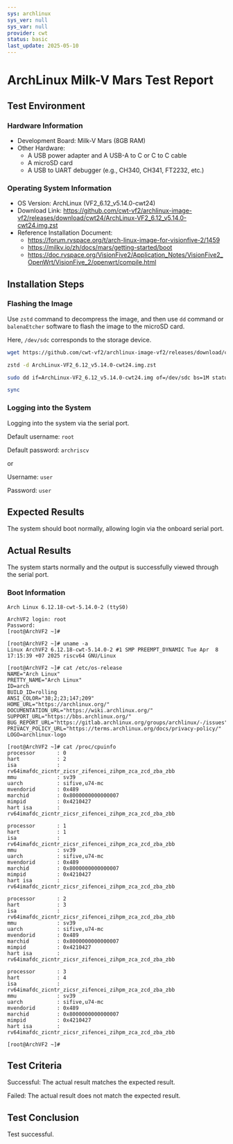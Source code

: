 ```yaml
---
sys: archlinux
sys_ver: null
sys_var: null
provider: cwt
status: basic
last_update: 2025-05-10
---
```


# ArchLinux Milk-V Mars Test Report

## Test Environment

### Hardware Information

- Development Board: Milk-V Mars (8GB RAM)
- Other Hardware:
  - A USB power adapter and A USB-A to C or C to C cable
  - A microSD card
  - A USB to UART debugger (e.g., CH340, CH341, FT2232, etc.)

### Operating System Information

- OS Version: ArchLinux (VF2_6.12_v5.14.0-cwt24)
- Download Link: <https://github.com/cwt-vf2/archlinux-image-vf2/releases/download/cwt24/ArchLinux-VF2_6.12_v5.14.0-cwt24.img.zst>
- Reference Installation Document:
  - <https://forum.rvspace.org/t/arch-linux-image-for-visionfive-2/1459>
  - <https://milkv.io/zh/docs/mars/getting-started/boot>
  - <https://doc.rvspace.org/VisionFive2/Application_Notes/VisionFive2_OpenWrt/VisionFive_2/openwrt/compile.html>

## Installation Steps

### Flashing the Image

Use `zstd` command to decompress the image,  and then use `dd` command or `balenaEtcher` software to flash the image to the microSD card.

Here, `/dev/sdc` corresponds to the storage device.

```bash
wget https://github.com/cwt-vf2/archlinux-image-vf2/releases/download/cwt24/ArchLinux-VF2_6.12_v5.14.0-cwt24.img.zst

zstd -d ArchLinux-VF2_6.12_v5.14.0-cwt24.img.zst

sudo dd if=ArchLinux-VF2_6.12_v5.14.0-cwt24.img of=/dev/sdc bs=1M status=progress

sync
```

### Logging into the System

Logging into the system via the serial port.

Default username: `root`

Default password: `archriscv`

or

Username: `user`

Password: `user`

## Expected Results

The system should boot normally, allowing login via the onboard serial port.

## Actual Results

The system starts normally and the output is successfully viewed through the serial port.

### Boot Information

```log
Arch Linux 6.12.18-cwt-5.14.0-2 (ttyS0)

ArchVF2 login: root
Password:
[root@ArchVF2 ~]#

[root@ArchVF2 ~]# uname -a
Linux ArchVF2 6.12.18-cwt-5.14.0-2 #1 SMP PREEMPT_DYNAMIC Tue Apr  8 17:15:39 +07 2025 riscv64 GNU/Linux

[root@ArchVF2 ~]# cat /etc/os-release
NAME="Arch Linux"
PRETTY_NAME="Arch Linux"
ID=arch
BUILD_ID=rolling
ANSI_COLOR="38;2;23;147;209"
HOME_URL="https://archlinux.org/"
DOCUMENTATION_URL="https://wiki.archlinux.org/"
SUPPORT_URL="https://bbs.archlinux.org/"
BUG_REPORT_URL="https://gitlab.archlinux.org/groups/archlinux/-/issues"
PRIVACY_POLICY_URL="https://terms.archlinux.org/docs/privacy-policy/"
LOGO=archlinux-logo

[root@ArchVF2 ~]# cat /proc/cpuinfo
processor       : 0
hart            : 2
isa             : rv64imafdc_zicntr_zicsr_zifencei_zihpm_zca_zcd_zba_zbb
mmu             : sv39
uarch           : sifive,u74-mc
mvendorid       : 0x489
marchid         : 0x8000000000000007
mimpid          : 0x4210427
hart isa        : rv64imafdc_zicntr_zicsr_zifencei_zihpm_zca_zcd_zba_zbb

processor       : 1
hart            : 1
isa             : rv64imafdc_zicntr_zicsr_zifencei_zihpm_zca_zcd_zba_zbb
mmu             : sv39
uarch           : sifive,u74-mc
mvendorid       : 0x489
marchid         : 0x8000000000000007
mimpid          : 0x4210427
hart isa        : rv64imafdc_zicntr_zicsr_zifencei_zihpm_zca_zcd_zba_zbb

processor       : 2
hart            : 3
isa             : rv64imafdc_zicntr_zicsr_zifencei_zihpm_zca_zcd_zba_zbb
mmu             : sv39
uarch           : sifive,u74-mc
mvendorid       : 0x489
marchid         : 0x8000000000000007
mimpid          : 0x4210427
hart isa        : rv64imafdc_zicntr_zicsr_zifencei_zihpm_zca_zcd_zba_zbb

processor       : 3
hart            : 4
isa             : rv64imafdc_zicntr_zicsr_zifencei_zihpm_zca_zcd_zba_zbb
mmu             : sv39
uarch           : sifive,u74-mc
mvendorid       : 0x489
marchid         : 0x8000000000000007
mimpid          : 0x4210427
hart isa        : rv64imafdc_zicntr_zicsr_zifencei_zihpm_zca_zcd_zba_zbb

[root@ArchVF2 ~]#
```

## Test Criteria

Successful: The actual result matches the expected result.

Failed: The actual result does not match the expected result.

## Test Conclusion

Test successful.
